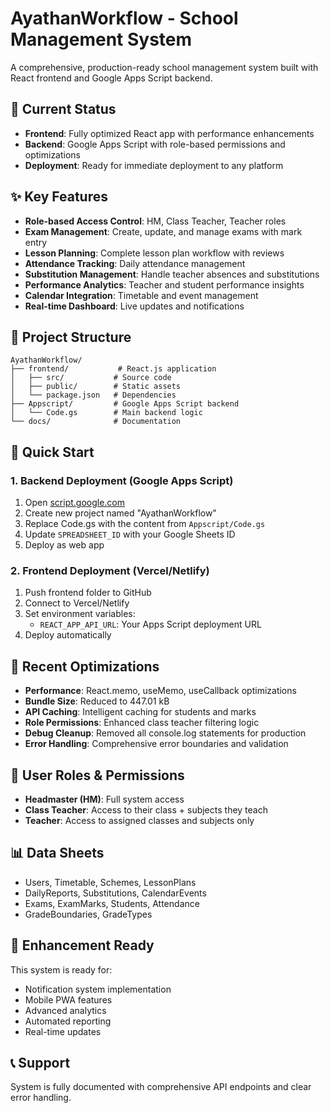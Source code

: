 # AyathanWorkflow - School Management System

A comprehensive, production-ready school management system built with React frontend and Google Apps Script backend.

## 🚀 Current Status
- **Frontend**: Fully optimized React app with performance enhancements
- **Backend**: Google Apps Script with role-based permissions and optimizations
- **Deployment**: Ready for immediate deployment to any platform

## ✨ Key Features
- **Role-based Access Control**: HM, Class Teacher, Teacher roles
- **Exam Management**: Create, update, and manage exams with mark entry
- **Lesson Planning**: Complete lesson plan workflow with reviews
- **Attendance Tracking**: Daily attendance management
- **Substitution Management**: Handle teacher absences and substitutions
- **Performance Analytics**: Teacher and student performance insights
- **Calendar Integration**: Timetable and event management
- **Real-time Dashboard**: Live updates and notifications

## 📁 Project Structure
```
AyathanWorkflow/
├── frontend/           # React.js application
│   ├── src/           # Source code
│   ├── public/        # Static assets
│   └── package.json   # Dependencies
├── Appscript/         # Google Apps Script backend
│   └── Code.gs        # Main backend logic
└── docs/              # Documentation
```

## 🔧 Quick Start

### 1. Backend Deployment (Google Apps Script)
1. Open [script.google.com](https://script.google.com)
2. Create new project named "AyathanWorkflow"
3. Replace Code.gs with the content from `Appscript/Code.gs`
4. Update `SPREADSHEET_ID` with your Google Sheets ID
5. Deploy as web app

### 2. Frontend Deployment (Vercel/Netlify)
1. Push frontend folder to GitHub
2. Connect to Vercel/Netlify
3. Set environment variables:
   - `REACT_APP_API_URL`: Your Apps Script deployment URL
4. Deploy automatically

## 🎯 Recent Optimizations
- **Performance**: React.memo, useMemo, useCallback optimizations
- **Bundle Size**: Reduced to 447.01 kB
- **API Caching**: Intelligent caching for students and marks
- **Role Permissions**: Enhanced class teacher filtering logic
- **Debug Cleanup**: Removed all console.log statements for production
- **Error Handling**: Comprehensive error boundaries and validation

## 🔐 User Roles & Permissions
- **Headmaster (HM)**: Full system access
- **Class Teacher**: Access to their class + subjects they teach
- **Teacher**: Access to assigned classes and subjects only

## 📊 Data Sheets
- Users, Timetable, Schemes, LessonPlans
- DailyReports, Substitutions, CalendarEvents
- Exams, ExamMarks, Students, Attendance
- GradeBoundaries, GradeTypes

## 🚀 Enhancement Ready
This system is ready for:
- Notification system implementation
- Mobile PWA features
- Advanced analytics
- Automated reporting
- Real-time updates

## 📞 Support
System is fully documented with comprehensive API endpoints and clear error handling.